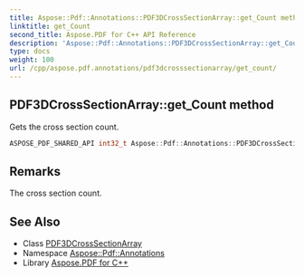 ```yaml
---
title: Aspose::Pdf::Annotations::PDF3DCrossSectionArray::get_Count method
linktitle: get_Count
second_title: Aspose.PDF for C++ API Reference
description: 'Aspose::Pdf::Annotations::PDF3DCrossSectionArray::get_Count method. Gets the cross section count in C++.'
type: docs
weight: 100
url: /cpp/aspose.pdf.annotations/pdf3dcrosssectionarray/get_count/
---
```

## PDF3DCrossSectionArray::get_Count method


Gets the cross section count.

```cpp
ASPOSE_PDF_SHARED_API int32_t Aspose::Pdf::Annotations::PDF3DCrossSectionArray::get_Count()
```

## Remarks


The cross section count.
## See Also

* Class [PDF3DCrossSectionArray](../)
* Namespace [Aspose::Pdf::Annotations](../../)
* Library [Aspose.PDF for C++](../../../)
